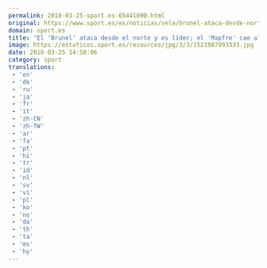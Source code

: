 ```yaml
---
permalink: 2018-03-25-sport.es-65441090.html
original: https://www.sport.es/es/noticias/vela/brunel-ataca-desde-norte-lider-mapfre-cae-sexto-lugar-6714990?utm_source=rss-noticias&utm_medium=feed&utm_campaign=vela
domain: sport.es
title: "El 'Brunel' ataca desde el norte y es líder; el 'Mapfre' cae al sexto"
image: https://estaticos.sport.es/resources/jpg/3/3/1521987993333.jpg
date: 2018-03-25 14:50:06
category: sport
translations: 
 - 'en'
 - 'de'
 - 'ru'
 - 'ja'
 - 'fr'
 - 'it'
 - 'zh-CN'
 - 'zh-TW'
 - 'ar'
 - 'fa'
 - 'pt'
 - 'hi'
 - 'tr'
 - 'id'
 - 'nl'
 - 'sv'
 - 'vi'
 - 'pl'
 - 'ko'
 - 'no'
 - 'da'
 - 'th'
 - 'ta'
 - 'ms'
 - 'hy'
---
```


